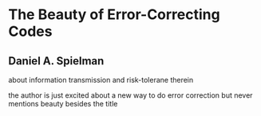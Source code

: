 # The Beauty of Error-Correcting Codes
## Daniel A. Spielman

about information transmission and risk-tolerane therein

the author is just excited about a new way to do error correction but never mentions beauty besides the title
